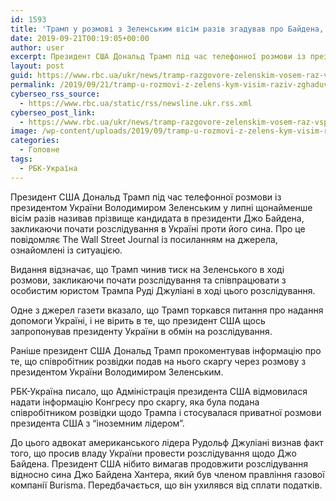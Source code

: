 ```yaml
---
id: 1593
title: 'Трамп у розмові з Зеленським вісім разів згадував про Байдена, &#8211; WSJ'
date: 2019-09-21T00:19:05+00:00
author: user
excerpt: Президент США Дональд Трамп під час телефонної розмови із президентом України Володимиром Зеленським у липні щонайменше вісім разів називав прізвище кандидата...
layout: post
guid: https://www.rbc.ua/ukr/news/tramp-razgovore-zelenskim-vosem-raz-vspominal-1569020173.html
permalink: /2019/09/21/tramp-u-rozmovi-z-zelens-kym-visim-raziv-zghaduvav-pro-baydena-wsj/
cyberseo_rss_source:
  - https://www.rbc.ua/static/rss/newsline.ukr.rss.xml
cyberseo_post_link:
  - https://www.rbc.ua/ukr/news/tramp-razgovore-zelenskim-vosem-raz-vspominal-1569020173.html
image: /wp-content/uploads/2019/09/tramp-u-rozmovi-z-zelens-kym-visim-raziv-zghaduvav-pro-baydena-wsj.jpg
categories:
  - Головне
tags:
  - РБК-Україна
---
```

Президент США Дональд Трамп під час телефонної розмови із президентом України Володимиром Зеленським у липні щонайменше вісім разів називав прізвище кандидата в президенти Джо Байдена, закликаючи почати розслідування в Україні проти його сина. Про це повідомляє The Wall Street Journal із посиланням на джерела, ознайомлені із ситуацією.

Видання відзначає, що Трамп чинив тиск на Зеленського в ході розмови, закликаючи почати розслідування та співпрацювати з особистим юристом Трампа Руді Джуліані в ході цього розслідування.

Одне з джерел газети вказало, що Трамп торкався питання про надання допомоги Україні, і не вірить в те, що президент США щось запропонував президенту України в обмін на розслідування.

Раніше президент США Дональд Трамп прокоментував інформацію про те, що співробітник розвідки подав на нього скаргу через розмову з президентом України Володимиром Зеленським.

РБК-Україна писало, що Адміністрація президента США відмовилася надати інформацію Конгресу про скаргу, яка була подана співробітником розвідки щодо Трампа і стосувалася приватної розмови президента США з &#8220;іноземним лідером&#8221;.

До цього адвокат американського лідера Рудольф Джуліані визнав факт того, що просив владу України провести розслідування щодо Джо Байдена. Президент США нібито вимагав продовжити розслідування відносно сина Джо Байдена Хантера, який був членом правління газової компанії Burisma. Передбачається, що він ухилявся від сплати податків.